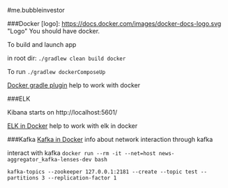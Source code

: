 #me.bubbleinvestor 

###Docker
[logo]: https://docs.docker.com/images/docker-docs-logo.svg "Logo"
You should have docker.


To build and launch app 

 in root dir:
 `./gradlew clean build docker`
 
 To run
   `./gradlew dockerComposeUp`
   
[Docker gradle plugin](https://github.com/palantir/gradle-docker) help to work with docker
    
   
###ELK   
 
 Kibana starts on http://localhost:5601/
 
 [ELK in Docker](https://github.com/deviantony/docker-elk) help to work with elk in docker
 
 
 ###Kafka
 [Kafka in Docker](https://github.com/Landoop/fast-data-dev/) info about network interaction through kafka
 
 interact with kafka 
 `docker run --rm -it --net=host news-aggregator_kafka-lenses-dev bash`
 
 `kafka-topics --zookeeper 127.0.0.1:2181 --create --topic test --partitions 3 --replication-factor 1`  